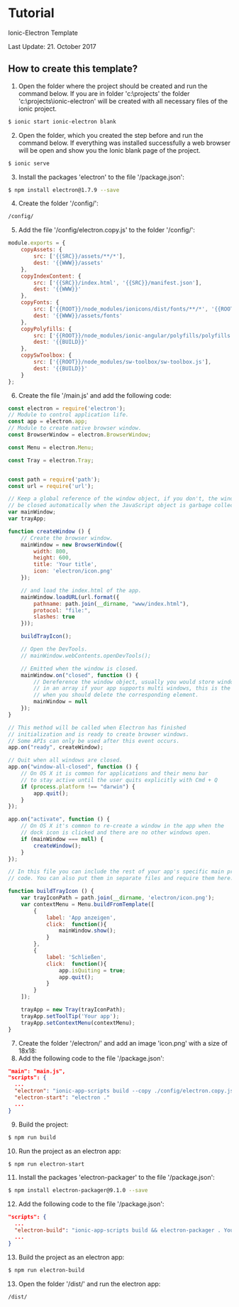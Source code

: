 # Tutorial
Ionic-Electron Template

Last Update: 21. October 2017

## How to create this template?

1. Open the folder where the project should be created and run the command below. If you are in folder 'c:\projects\' the folder 'c:\projects\ionic-electron' will be created with all necessary files of the ionic project.
  ```bash
  $ ionic start ionic-electron blank
  ```
2. Open the folder, which you created the step before and run the command below. If everything was installed successfully a web browser will be open and show you the Ionic blank page of the project.
  ```bash
  $ ionic serve
  ```
3. Install the packages 'electron' to the file '/package.json':
  ```bash
  $ npm install electron@1.7.9 --save
  ```
4. Create the folder '/config/':
  ```bash
  /config/
  ```
5. Add the file '/config/electron.copy.js' to the folder '/config/':
  ```js
  module.exports = {
      copyAssets: {
          src: ['{{SRC}}/assets/**/*'],
          dest: '{{WWW}}/assets'
      },
      copyIndexContent: {
          src: ['{{SRC}}/index.html', '{{SRC}}/manifest.json'],
          dest: '{{WWW}}'
      },
      copyFonts: {
          src: ['{{ROOT}}/node_modules/ionicons/dist/fonts/**/*', '{{ROOT}}/node_modules/ionic-angular/fonts/**/*'],
          dest: '{{WWW}}/assets/fonts'
      },
      copyPolyfills: {
          src: ['{{ROOT}}/node_modules/ionic-angular/polyfills/polyfills.js'],
          dest: '{{BUILD}}'
      },
      copySwToolbox: {
          src: ['{{ROOT}}/node_modules/sw-toolbox/sw-toolbox.js'],
          dest: '{{BUILD}}'
      }
  };
  ```
6. Create the file '/main.js' and add the following code:
  ```js
  const electron = require('electron');
  // Module to control application life.
  const app = electron.app;
  // Module to create native browser window.
  const BrowserWindow = electron.BrowserWindow;
  
  const Menu = electron.Menu;
  
  const Tray = electron.Tray;
  
  
  const path = require('path');
  const url = require('url');
  
  // Keep a global reference of the window object, if you don't, the window will
  // be closed automatically when the JavaScript object is garbage collected.
  var mainWindow;
  var trayApp;
  
  function createWindow () {
      // Create the browser window.
      mainWindow = new BrowserWindow({
          width: 800,
          height: 600,
          title: 'Your title',
          icon: 'electron/icon.png'
      });
  
      // and load the index.html of the app.
      mainWindow.loadURL(url.format({
          pathname: path.join(__dirname, "www/index.html"),
          protocol: "file:",
          slashes: true
      }));
  
      buildTrayIcon();
  
      // Open the DevTools.
      // mainWindow.webContents.openDevTools();
  
      // Emitted when the window is closed.
      mainWindow.on("closed", function () {
          // Dereference the window object, usually you would store windows
          // in an array if your app supports multi windows, this is the time
          // when you should delete the corresponding element.
          mainWindow = null
      });
  }
  
  // This method will be called when Electron has finished
  // initialization and is ready to create browser windows.
  // Some APIs can only be used after this event occurs.
  app.on("ready", createWindow);
  
  // Quit when all windows are closed.
  app.on("window-all-closed", function () {
      // On OS X it is common for applications and their menu bar
      // to stay active until the user quits explicitly with Cmd + Q
      if (process.platform !== "darwin") {
          app.quit();
      }
  });
  
  app.on("activate", function () {
      // On OS X it's common to re-create a window in the app when the
      // dock icon is clicked and there are no other windows open.
      if (mainWindow === null) {
          createWindow();
      }
  });
  
  // In this file you can include the rest of your app's specific main process
  // code. You can also put them in separate files and require them here.
  
  function buildTrayIcon () {
      var trayIconPath = path.join(__dirname, 'electron/icon.png');
      var contextMenu = Menu.buildFromTemplate([
          {
              label: 'App anzeigen',
              click:  function(){
                  mainWindow.show();
              }
          },
          {
              label: 'Schließen',
              click:  function(){
                  app.isQuiting = true;
                  app.quit();
              }
          }
      ]);
  
      trayApp = new Tray(trayIconPath);
      trayApp.setToolTip('Your app');
      trayApp.setContextMenu(contextMenu);
  }
  ```
7. Create the folder '/electron/' and add an image 'icon.png' with a size of 18x18:
8. Add the following code to the file '/package.json':
  ```json
  "main": "main.js",
  "scripts": {
    ...
    "electron": "ionic-app-scripts build --copy ./config/electron.copy.js",
    "electron-start": "electron ."
    ...
  }
  ```
9. Build the project:
  ```bash
  $ npm run build
  ```
10. Run the project as an electron app:
  ```bash
  $ npm run electron-start
  ```
11. Install the packages 'electron-packager' to the file '/package.json':
  ```bash
  $ npm install electron-packager@9.1.0 --save
  ```
12. Add the following code to the file '/package.json':
  ```json
  "scripts": {
    ...
    "electron-build": "ionic-app-scripts build && electron-packager . YourApp --platform=win32 --arch=x64 --out=./dist/",
    ...
  }
  ```
13. Build the project as an electron app:
  ```bash
  $ npm run electron-build
  ```
13. Open the folder '/dist/' and run the electron app:
  ```bash
  /dist/
  ```
